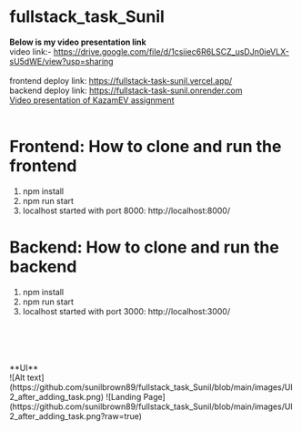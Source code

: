 # fullstack_task_Sunil

**Below is my video presentation link**
<br>
video link:- https://drive.google.com/file/d/1csiiec6R6LSCZ_usDJn0ieVLX-sU5dWE/view?usp=sharing
<br>
<br>
frontend deploy link: https://fullstack-task-sunil.vercel.app/
<br>
backend deploy link: https://fullstack-task-sunil.onrender.com
<br>
[Video presentation of KazamEV assignment](https://drive.google.com/file/d/1csiiec6R6LSCZ_usDJn0ieVLX-sU5dWE/view?usp=sharing)
<br>
<br>
# Frontend: How to clone and run the frontend
1) npm install
2) npm run start
3) localhost started with port 8000: http://localhost:8000/
# Backend: How to clone and run the backend
1) npm install
2) npm run start
3) localhost started with port 3000: http://localhost:3000/
<br>
<br>
<br>
<br>
**UI**
<br>
![Alt text](https://github.com/sunilbrown89/fullstack_task_Sunil/blob/main/images/UI2_after_adding_task.png)
![Landing Page](https://github.com/sunilbrown89/fullstack_task_Sunil/blob/main/images/UI2_after_adding_task.png?raw=true)


